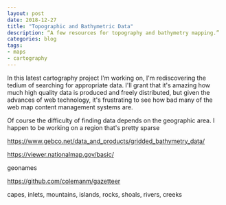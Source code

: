 ```yaml
---
layout: post
date: 2018-12-27
title: "Topographic and Bathymetric Data"
description: “A few resources for topography and bathymetry mapping.”
categories: blog
tags:
- maps
- cartography
---
```


In this latest cartography project I'm working on, I'm rediscovering the tedium of searching for appropriate data. I'll grant that it's amazing how much high quality data is produced and freely distributed, but given the advances of web technology, it's frustrating to see how bad many of the web map content management systems are.

Of course the difficulty of finding data depends on the geographic area. I happen to be working on a region that's pretty sparse 


https://www.gebco.net/data_and_products/gridded_bathymetry_data/

https://viewer.nationalmap.gov/basic/

geonames

https://github.com/colemanm/gazetteer

capes, inlets, mountains, islands, rocks, shoals, rivers, creeks
